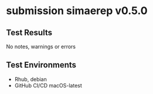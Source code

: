 # submission simaerep v0.5.0

## Test Results

No notes, warnings or errors

## Test Environments

- Rhub, debian
- GitHub CI/CD macOS-latest




